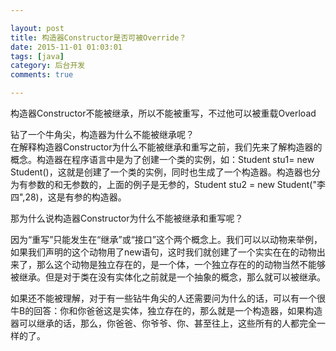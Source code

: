 ```yaml
---

layout: post   
title: 构造器Constructor是否可被Override？  
date: 2015-11-01 01:03:01   
tags: [java]  
category: 后台开发  
comments: true  

---
```


构造器Constructor不能被继承，所以不能被重写，不过他可以被重载Overload

钻了一个牛角尖，构造器为什么不能被继承呢？  
在解释构造器Constructor为什么不能被继承和重写之前，我们先来了解构造器的概念。构造器在程序语言中是为了创建一个类的实例，如：Student stu1= new Student()，这就是创建了一个类的实例，同时也生成了一个构造器。构造器也分为有参数的和无参数的，上面的例子是无参的，Student stu2 = new Student("李四",28)，这是有参的构造器。
<!-- more -->

那为什么说构造器Constructor为什么不能被继承和重写呢？

因为“重写”只能发生在“继承”或“接口”这个两个概念上。我们可以以动物来举例，如果我们声明的这个动物用了new语句，这时我们就创建了一个实实在在的动物出来了，那么这个动物是独立存在的，是一个体，一个独立存在的的动物当然不能够被继承。但是对于类在没有实体化之前就是一个抽象的概念，那么就可以被继承。

如果还不能被理解，对于有一些钻牛角尖的人还需要问为什么的话，可以有一个很牛B的回答：你和你爸爸这是实体，独立存在的，那么就是一个构造器，如果构造器可以继承的话，那么，你爸爸、你爷爷、你、甚至往上，这些所有的人都完全一样的了。